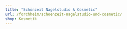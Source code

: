 ```yaml
---
title: "Schönzeit Nagelstudio & Cosmetic"
url: /forchheim/schoenzeit-nagelstudio-und-cosmetic/
shop: Kosmetik
---
```

